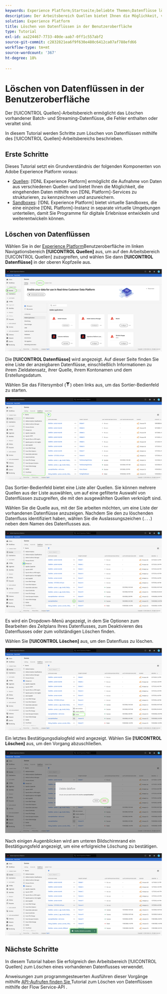 ```yaml
---
keywords: Experience Platform;Startseite;beliebte Themen;Datenflüsse löschen
description: Der Arbeitsbereich Quellen bietet Ihnen die Möglichkeit, vorhandene Batch- und Streaming-Datenflüsse zu löschen, die Fehler enthalten oder veraltet sind.
solution: Experience Platform
title: Löschen von Datenflüssen in der Benutzeroberfläche
type: Tutorial
exl-id: aa224467-7733-40de-aab7-0ff1c557abf2
source-git-commit: c2832821ea6f9f630e480c6412ca07af788efd66
workflow-type: tm+mt
source-wordcount: '367'
ht-degree: 18%

---
```


# Löschen von Datenflüssen in der Benutzeroberfläche

Der [!UICONTROL Quellen]-Arbeitsbereich ermöglicht das Löschen vorhandener Batch- und Streaming-Datenflüsse, die Fehler enthalten oder veraltet sind.

In diesem Tutorial werden Schritte zum Löschen von Datenflüssen mithilfe des [!UICONTROL Quellen]-Arbeitsbereichs beschrieben.

## Erste Schritte

Dieses Tutorial setzt ein Grundverständnis der folgenden Komponenten von Adobe Experience Platform voraus:

- [Quellen](../../home.md): [!DNL Experience Platform] ermöglicht die Aufnahme von Daten aus verschiedenen Quellen und bietet Ihnen die Möglichkeit, die eingehenden Daten mithilfe von [!DNL Platform]-Services zu strukturieren, zu kennzeichnen und anzureichern.
- [Sandboxes](../../../sandboxes/home.md): [!DNL Experience Platform] bietet virtuelle Sandboxes, die eine einzelne [!DNL Platform]-Instanz in separate virtuelle Umgebungen unterteilen, damit Sie Programme für digitale Erlebnisse entwickeln und weiterentwickeln können.

## Löschen von Datenflüssen

Wählen Sie in der [Experience Platform](https://platform.adobe.com)Benutzeroberfläche im linken Navigationsbereich **[!UICONTROL Quellen]** aus, um auf den Arbeitsbereich [!UICONTROL Quellen] zuzugreifen, und wählen Sie dann **[!UICONTROL Datenflüsse]** in der oberen Kopfzeile aus.

![Katalog](../../images/tutorials/delete/catalog.png)

Die **[!UICONTROL Datenflüsse]** wird angezeigt. Auf dieser Seite finden Sie eine Liste der anzeigbaren Datenflüsse, einschließlich Informationen zu ihrem Zieldatensatz, ihrer Quelle, ihrem Kontonamen und dem Erstellungsdatum.

Wählen Sie das Filtersymbol (![filter-icon](/help/images/icons/filter.png)) oben links aus, um das Sortier-Bedienfeld zu starten.

![Datenflüsse](../../images/tutorials/delete/dataflows.png)

Das Sortier-Bedienfeld bietet eine Liste aller Quellen. Sie können mehrere Quellen aus der Liste auswählen, um auf eine gefilterte Auswahl von Datenflüssen zuzugreifen, die mit den ausgewählten Quellen verknüpft sind.

Wählen Sie die Quelle aus, mit der Sie arbeiten möchten, um eine Liste der vorhandenen Datenflüsse anzuzeigen. Nachdem Sie den zu löschenden Datenfluss identifiziert haben, wählen Sie die Auslassungszeichen (`...`) neben dem Namen des Datenflusses aus.

![dataflows-filter](../../images/tutorials/delete/dataflows-filter.png)

Es wird ein Dropdown-Menü angezeigt, in dem Sie Optionen zum Bearbeiten des Zeitplans Ihres Datenflusses, zum Deaktivieren des Datenflusses oder zum vollständigen Löschen finden.

Wählen Sie **[!UICONTROL Löschen]** aus, um den Datenfluss zu löschen.

![löschen](../../images/tutorials/delete/delete.png)

Ein letztes Bestätigungsdialogfeld wird angezeigt. Wählen Sie **[!UICONTROL Löschen]** aus, um den Vorgang abzuschließen.

![Bestätigen](../../images/tutorials/delete/confirm.png)

Nach einigen Augenblicken wird am unteren Bildschirmrand ein Bestätigungsfeld angezeigt, um eine erfolgreiche Löschung zu bestätigen.

![Bestätigt](../../images/tutorials/delete/confirmed.png)

## Nächste Schritte

In diesem Tutorial haben Sie erfolgreich den Arbeitsbereich [!UICONTROL Quellen] zum Löschen eines vorhandenen Datenflusses verwendet.

Anweisungen zum programmgesteuerten Ausführen dieser Vorgänge mithilfe [ API-Aufrufen finden Sie ](../../tutorials/api/delete-dataflows.md) Tutorial zum Löschen von Datenflüssen mithilfe der Flow Service-API .
